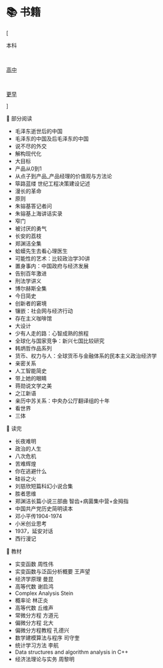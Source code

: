 # 📚 书籍


<div class="nav-tab">
  <p class="bord">[</p>
  <p class="now">本科</p>&nbsp;
  <a href="../books-high"><p class="not">高中</p></a>&nbsp;
  <a href="../books-earler"><p class="not">更早</p></a>
  <p class="bord">]</p>
</div>


🔖 部分阅读

- 毛泽东逝世后的中国
- 毛泽东的中国及后毛泽东的中国
- 说不尽的外交
- 解构现代化
- 大目标
- 产品从0到1
- 从点子到产品_产品经理的价值观与方法论
- 筚路蓝缕 世纪工程决策建设记述
- 漫长的革命
- 原则
- 朱镕基答记者问
- 朱镕基上海讲话实录
- 窄门
- 被讨厌的勇气
- 长安的荔枝
- 郑渊洁全集
- 蛤蟆先生去看心理医生
- 可能性的艺术：比较政治学30讲
- 置身事内：中国政府与经济发展
- 告别百年激进
- 刑法学讲义
- 博尔赫斯全集
- 今日简史
- 创新者的窘境
- 镶嵌：社会网与经济行动
- 存在主义咖啡馆
- 大设计
- 少有人走的路：心智成熟的旅程
- 全球化与国家竞争：新兴七国比较研究
- 韩炳哲作品系列
- 货币、权力与人：全球货币与金融体系的民本主义政治经济学
- 亲密关系
- 人工智能简史
- 带上她的眼睛
- 蒋勋说文学之美
- 之江新语
- 亲历中苏关系：中央办公厅翻译组的十年
- 看世界
- 三体

🔖 读完

- 长夜难明
- 政治的人生
- 八次危机
- 苦难辉煌
- 你在逃避什么
- 硅谷之火
- 刘慈欣短篇科幻小说合集
- 胜者思维
- 郑渊洁长篇小说三部曲 智齿+病菌集中营+金拇指
- 中国共产党历史简明读本
- 邓小平传1904-1974
- 小米创业思考
- 1937，延安对话
- 西行漫记



🔖 教材
- 实变函数 周性伟
- 实变函数与泛函分析概要 王声望
- 经济学原理 曼昆
- 高等代数 谢启鸿
- Complex Analysis Stein
- 概率论 林正炎
- 高等代数 丘维声
- 常微分方程 方道元
- 偏微分方程 北大
- 偏微分方程教程 孔德兴
- 数学建模算法与程序 司守奎
- 统计学习方法 李航
- Data structures and algorithm analysis in C++
- 经济法理论与实务 周黎明
